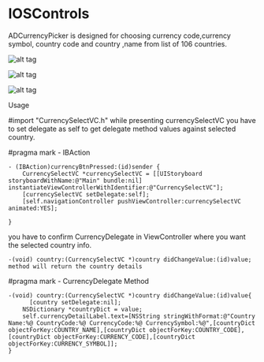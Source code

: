 # IOSControls

ADCurrencyPicker is designed for choosing currency code,currency symbol, country code and country ,name from list of 106 countries.

![alt tag](https://raw.githubusercontent.com/Adnan1990/IOSControls/master/screen1.png)


![alt tag](https://raw.githubusercontent.com/Adnan1990/IOSControls/master/screen2.png)


![alt tag](https://raw.githubusercontent.com/Adnan1990/IOSControls/master/screen0.png)


Usage

#import "CurrencySelectVC.h"
while presenting currencySelectVC you have to set delegate as self to get delegate method values against selected country.


#pragma mark - IBAction
```
- (IBAction)currencyBtnPressed:(id)sender {
    CurrencySelectVC *currencySelectVC = [[UIStoryboard storyboardWithName:@"Main" bundle:nil] instantiateViewControllerWithIdentifier:@"CurrencySelectVC"];
    [currencySelectVC setDelegate:self];
    [self.navigationController pushViewController:currencySelectVC animated:YES];
    
}
```
you have to confirm CurrencyDelegate in ViewController where you want the selected country info.

```
-(void) country:(CurrencySelectVC *)country didChangeValue:(id)value; method will return the country details
```


#pragma mark - CurrencyDelegate Method
```
-(void) country:(CurrencySelectVC *)country didChangeValue:(id)value{
      [country setDelegate:nil];
    NSDictionary *countryDict = value;
    self.currencyDetailLabel.text=[NSString stringWithFormat:@"Country Name:%@ CountryCode:%@ CurrencyCode:%@ CurrencySymbol:%@",[countryDict objectForKey:COUNTRY_NAME],[countryDict objectForKey:COUNTRY_CODE],[countryDict objectForKey:CURRENCY_CODE],[countryDict objectForKey:CURRENCY_SYMBOL]];
}
```

